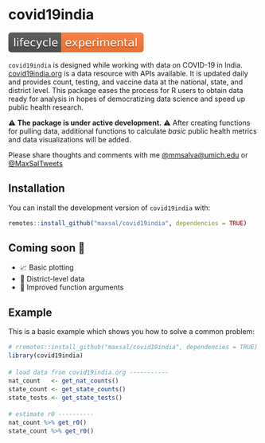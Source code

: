 
# covid19india

<!-- badges: start -->
![lifecycle](https://raw.githubusercontent.com/maxsal/covid19india/main/man/figures/lifecycle-experimental.svg)
<!-- badges: end -->

`covid19india` is designed while working with data on COVID-19 in India. [covid19india.org](https://covid19india.org) is 
a data resource with APIs available. It is updated daily and provides count, testing, and vaccine data 
at the national, state, and district level. This package eases the process for R users to obtain data 
ready for analysis in hopes of democratizing data science and speed up public health research.

:warning: **The package is under active development.** :warning: After creating functions for pulling data,
additional functions to calculate *basic* public health metrics and data visualizations will be added.

Please share thoughts and comments with me [@mmsalva@umich.edu](mailto:mmsalva@umich.edu) or [@MaxSalTweets](twitter.com/MaxSalTweets)

## Installation

You can install the development version of `covid19india` with:

``` r
remotes::install_github("maxsal/covid19india", dependencies = TRUE)
```

## Coming soon :movie_camera:

- :chart_with_upwards_trend: Basic plotting
- :house_with_garden: District-level data
- :wrench: Improved function arguments

## Example

This is a basic example which shows you how to solve a common problem:

``` r
# rremotes::install_github("maxsal/covid19india", dependencies = TRUE)
library(covid19india)

# load data from covid19india.org -----------
nat_count   <- get_nat_counts()
state_count <- get_state_counts()
state_tests <- get_state_tests()

# estimate r0 ----------
nat_count %>% get_r0()
state_count %>% get_r0()

```

